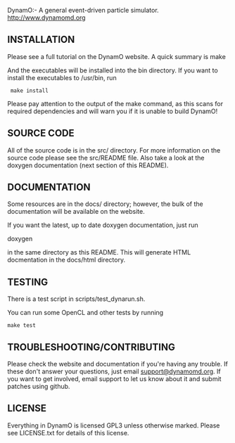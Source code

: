 DynamO:- A general event-driven particle simulator.
http://www.dynamomd.org

INSTALLATION
------------

Please see a full tutorial on the DynamO website. A quick summary is
       make

And the executables will be installed into the bin directory. If you
want to install the executables to /usr/bin, run

     make install

Please pay attention to the output of the make command, as this scans
for required dependencies and will warn you if it is unable to build
DynamO!

SOURCE CODE
-----------

All of the source code is in the src/ directory. For more information
on the source code please see the src/README file. Also take a look at
the doxygen documentation (next section of this README).

DOCUMENTATION
-------------
 
Some resources are in the docs/ directory; however, the bulk of the
documentation will be available on the website.

If you want the latest, up to date doxygen documentation, just run

   doxygen

in the same directory as this README. This will generate HTML
docmentation in the docs/html directory.

TESTING
-------

There is a test script in scripts/test_dynarun.sh.

You can run some OpenCL and other tests by running

    make test

TROUBLESHOOTING/CONTRIBUTING 
----------------------------

Please check the website and documentation if you're having any
trouble. If these don't answer your questions, just email
support@dynamomd.org. If you want to get involved, email support to
let us know about it and submit patches using github.

LICENSE
-------
 
Everything in DynamO is licensed GPL3 unless otherwise marked. Please
see LICENSE.txt for details of this license.
